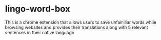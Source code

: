 # lingo-word-box
This is a chrome extension that allows users to save unfamiliar words while browsing websites and provides their translations along with 5 relevant sentences in their native language
